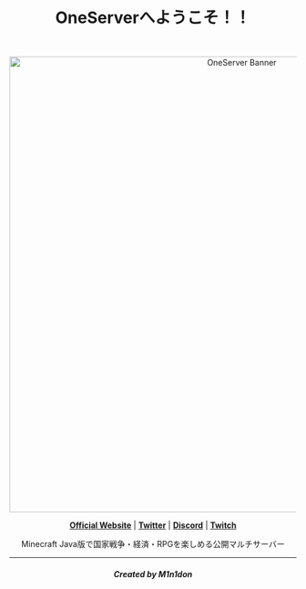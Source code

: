 
<h1 align="center">OneServerへようこそ！！</h1>

<br>

<p align="center">
  <a href="https://www.one-server.jp/"><img src="https://pbs.twimg.com/profile_banners/1429813442135748616/1631463759/1500x500" alt="OneServer Banner" width="800px"></a>
</p>

<p align="center">
  <strong><a href="https://www.one-server.jp/">Official Website</a></strong> |
  <strong><a href="https://twitter.com/OneServerMC">Twitter</a></strong> |
  <strong><a href="https://discord.gg/pqN6mqc3A8">Discord</a></strong> |
  <strong><a href="https://www.twitch.tv/oneservermc">Twitch</a></strong>
</p>

<p align="center">Minecraft Java版で国家戦争・経済・RPGを楽しめる公開マルチサーバー</p>

-----

<h5 align="center">Created by M1n1don</h5>
